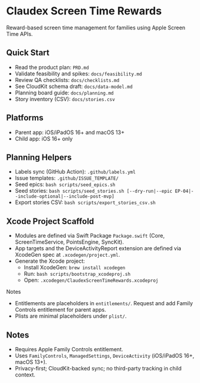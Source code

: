 # Claudex Screen Time Rewards

Reward-based screen time management for families using Apple Screen Time APIs.

## Quick Start

- Read the product plan: `PRD.md`
- Validate feasibility and spikes: `docs/feasibility.md`
- Review QA checklists: `docs/checklists.md`
- See CloudKit schema draft: `docs/data-model.md`
- Planning board guide: `docs/planning.md`
- Story inventory (CSV): `docs/stories.csv`

## Platforms

- Parent app: iOS/iPadOS 16+ and macOS 13+
- Child app: iOS 16+ only

## Planning Helpers

- Labels sync (GitHub Action): `.github/labels.yml`
- Issue templates: `.github/ISSUE_TEMPLATE/`
- Seed epics: `bash scripts/seed_epics.sh`
- Seed stories: `bash scripts/seed_stories.sh [--dry-run|--epic EP-04|--include-optional|--include-post-mvp]`
- Export stories CSV: `bash scripts/export_stories_csv.sh`

## Xcode Project Scaffold

- Modules are defined via Swift Package `Package.swift` (Core, ScreenTimeService, PointsEngine, SyncKit).
- App targets and the DeviceActivityReport extension are defined via XcodeGen spec at `.xcodegen/project.yml`.
- Generate the Xcode project:
  - Install XcodeGen: `brew install xcodegen`
  - Run: `bash scripts/bootstrap_xcodeproj.sh`
  - Open: `.xcodegen/ClaudexScreenTimeRewards.xcodeproj`

Notes
- Entitlements are placeholders in `entitlements/`. Request and add Family Controls entitlement for parent apps.
- Plists are minimal placeholders under `plist/`.

## Notes

- Requires Apple Family Controls entitlement.
- Uses `FamilyControls`, `ManagedSettings`, `DeviceActivity` (iOS/iPadOS 16+, macOS 13+).
- Privacy-first; CloudKit-backed sync; no third-party tracking in child context.

